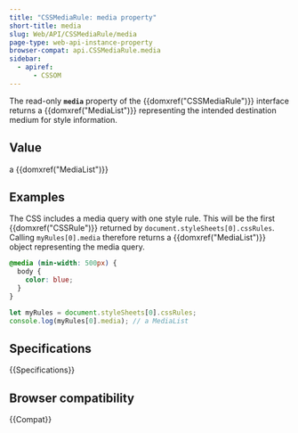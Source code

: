 ```yaml
---
title: "CSSMediaRule: media property"
short-title: media
slug: Web/API/CSSMediaRule/media
page-type: web-api-instance-property
browser-compat: api.CSSMediaRule.media
sidebar:
  - apiref:
      - CSSOM
---
```


The read-only **`media`** property of the
{{domxref("CSSMediaRule")}} interface returns a {{domxref("MediaList")}} representing the intended
destination medium for style information.

## Value

a {{domxref("MediaList")}}

## Examples

The CSS includes a media query with one style rule. This will be the first
{{domxref("CSSRule")}} returned by `document.styleSheets[0].cssRules`.
Calling `myRules[0].media` therefore returns a {{domxref("MediaList")}}
object representing the media query.

```css
@media (min-width: 500px) {
  body {
    color: blue;
  }
}
```

```js
let myRules = document.styleSheets[0].cssRules;
console.log(myRules[0].media); // a MediaList
```

## Specifications

{{Specifications}}

## Browser compatibility

{{Compat}}
